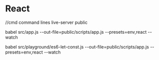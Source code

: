 # React

//cmd command lines
live-server public

babel src/app.js --out-file=public/scripts/app.js --presets=env,react --watch

babel src/playground/es6-let-const.js --out-file=public/scripts/app.js --presets=env,react --watch
